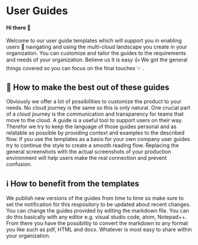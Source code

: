 # User Guides

#### Hi there :sheep:
Welcome to our user guide templates which will support you in enabling users :crown: navigating and using the multi-cloud landscape you create in your organization. You can customize and tailor the guides to the requirements and needs of your organization. Believe us it is easy :+1: We got the general things covered so you can focus on the final touches :sparkles: .

## :star2: How to make the best out of these guides
Obviously we offer a lot of possibilities to customize the product to your needs. No cloud journey is the same so this is only natural. One crucial part of a cloud journey is the communication and transparency for teams that move to the cloud. A guide is a useful tool to support users on their way. Therefor we try to keep the language of those guides personal and as relatable as possible by providing context and examples to the described flow. If you use the templates as a basis for your own company user guides try to continue the style to create a smooth reading flow. Replacing the general screenshots with the actual screenshots of your production environment will help users make the real connection and prevent confusion.

## :information_source: How to benefit from the templates
We publish new versions of the guides from time to time so make sure to set the notification for this respository to be updated about recent changes. You can change the guides provided by editing the markdown file. You can do this basically with any editor e.g. visual studio code, atom, Notepad++. From there you have the possibiltiy to convert the markdown to any format you like such as pdf, HTML and docx. Whatever is most easy to share within your organization. 
